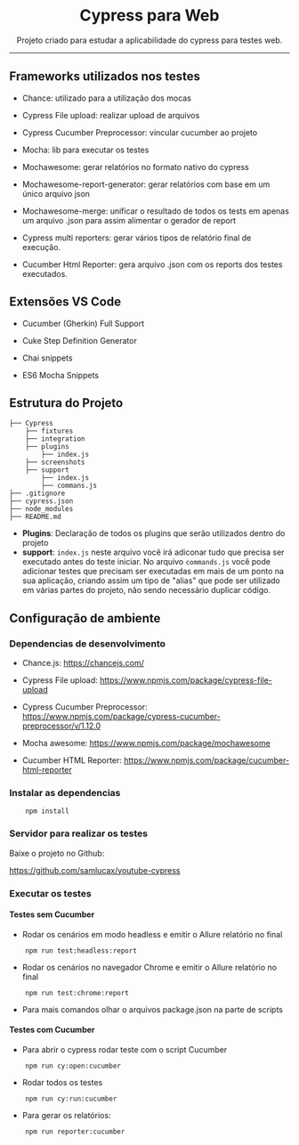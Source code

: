 <h1 align="center">Cypress para Web</h1>
<p align="center">Projeto criado para estudar a aplicabilidade do cypress para testes web.</p>


--------------------------

<h2>Frameworks utilizados nos testes</h2>

- Chance: utilizado para a utilização dos mocas

- Cypress File upload: realizar upload de arquivos 

- Cypress Cucumber Preprocessor: vincular cucumber ao projeto

- Mocha: lib para executar os testes

- Mochawesome: gerar relatórios no formato nativo do cypress

- Mochawesome-report-generator: gerar relatórios com base em um único arquivo json

- Mochawesome-merge: unificar o resultado de todos os tests em apenas um arquivo .json para assim alimentar o gerador de report 

- Cypress multi reporters: gerar vários tipos de relatório final de execução. 

- Cucumber Html Reporter: gera arquivo .json com os reports dos testes executados. 

<h2> Extensões VS Code</h2>

- Cucumber (Gherkin) Full Support

- Cuke Step Definition Generator

- Chai snippets

- ES6 Mocha Snippets


<h2>Estrutura do Projeto</h2>

```
├── Cypress
    ├── fixtures 
    ├── integration
    ├── plugins
        ├── index.js
    ├── screenshots
    ├── support
        ├── index.js
        ├── commans.js  
├── .gitignore
├── cypress.json
├── node_modules
├── README.md  
```

- **Plugins**: Declaração de todos os plugins que serão utilizados dentro do projeto
- **support**: `index.js` neste arquivo você irá adiconar tudo que precisa ser executado antes do teste iniciar. No arquivo `commands.js` você pode adicionar testes que precisam ser executadas em mais de um ponto na sua aplicação, criando assim um tipo de "alias" que pode ser utilizado em várias partes do projeto, não sendo necessário duplicar código. 

<h2>Configuração de ambiente</h2>

<h3> Dependencias de desenvolvimento</h3>

- Chance.js: https://chancejs.com/

- Cypress File upload: https://www.npmjs.com/package/cypress-file-upload

- Cypress Cucumber Preprocessor: https://www.npmjs.com/package/cypress-cucumber-preprocessor/v/1.12.0 

- Mocha awesome: https://www.npmjs.com/package/mochawesome

- Cucumber HTML Reporter: https://www.npmjs.com/package/cucumber-html-reporter 

<h3>Instalar as dependencias</h3>

```
    npm install 
```

<h3>Servidor para realizar os testes</h3> 

<p>Baixe o projeto no Github:</p>

https://github.com/samlucax/youtube-cypress 


<h3>Executar os testes</h3>

<h4> Testes sem Cucumber</h4>

- Rodar os cenários em modo headless e emitir o Allure relatório no final 
````
    npm run test:headless:report
````

- Rodar os cenários no navegador Chrome e emitir o Allure relatório no final

````
    npm run test:chrome:report  
````
- Para mais comandos olhar o arquivos package.json na parte de scripts 


<h4> Testes com Cucumber</h4>

- Para abrir o cypress rodar teste com o script Cucumber 

```
    npm run cy:open:cucumber
```

- Rodar todos os testes 
```
    npm run cy:run:cucumber
``` 

- Para gerar os relatórios: 

```
    npm run reporter:cucumber
```




